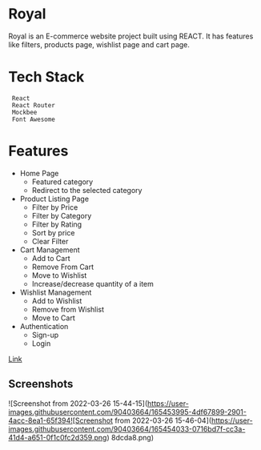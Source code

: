 # Royal 
Royal is an E-commerce website project built using REACT. It has features like filters, products page, wishlist page and cart page.
# Tech Stack
     React
     React Router
     Mockbee
     Font Awesome
# Features
- Home Page
    - Featured category
    - Redirect to the selected category
- Product Listing Page
    - Filter by Price
    - Filter by Category
    - Filter by Rating
    - Sort by price
    - Clear Filter
- Cart Management
    - Add to Cart
    - Remove From Cart
    - Move to Wishlist
    - Increase/decrease quantity of a item
- Wishlist Management
    - Add to Wishlist
    - Remove from Wishlist
    - Move to Cart
- Authentication
    - Sign-up 
    - Login

[Link](https://endearing-pixie-c5fd06.netlify.app)

## Screenshots

![Screenshot from 2022-03-26 15-44-15](https://user-images.githubusercontent.com/90403664/165453995-4df67899-2901-4acc-8ea1-65f394![Screenshot from 2022-03-26 15-46-04](https://user-images.githubusercontent.com/90403664/165454033-0716bd7f-cc3a-41d4-a651-0f1c0fc2d359.png)
8dcda8.png)



